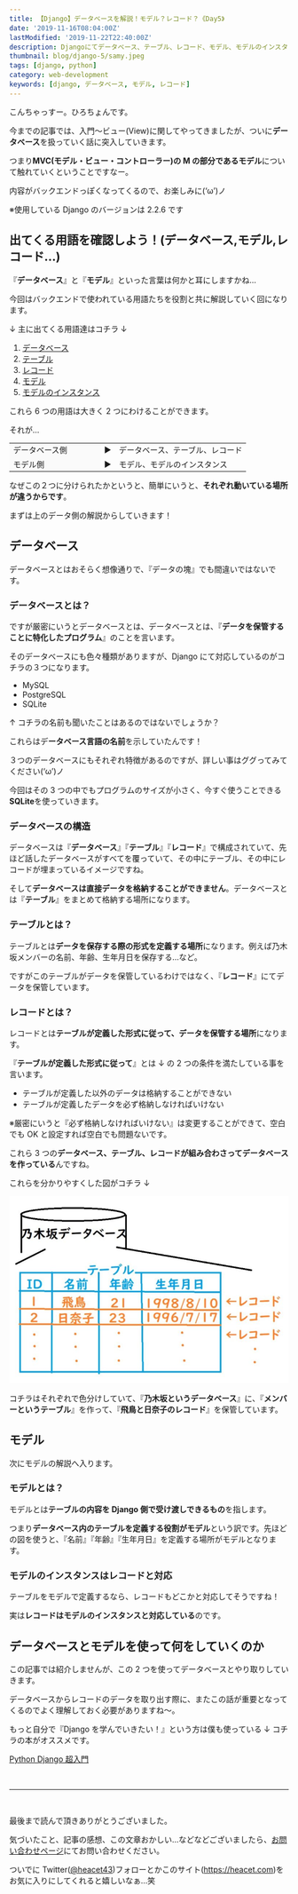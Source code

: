 ```yaml
---
title: 【Django】データベースを解説！モデル？レコード？《Day5》
date: '2019-11-16T08:04:00Z'
lastModified: '2019-11-22T22:40:00Z'
description: Djangoにてデータベース、テーブル、レコード、モデル、モデルのインスタンスなどなど、様々な用語が出てくると思います。今回はこれらの用語について図を用いて解説しました。どうぞご覧ください。
thumbnail: blog/django-5/samy.jpeg
tags: [django, python]
category: web-development
keywords: [django, データベース, モデル, レコード]
---
```


こんちゃっすー。ひろちょんです。

今までの記事では、入門～ビュー(View)に関してやってきましたが、ついに**データベース**を扱っていく話に突入していきます。

つまり**MVC(モデル・ビュー・コントローラー)**の M の部分である**モデル**について触れていくということですなー。

内容がバックエンドっぽくなってくるので、お楽しみに(‘ω’)ノ

※使用している Django のバージョンは 2.2.6 です

## 出てくる用語を確認しよう！(データベース,モデル,レコード…)

『**データベース**』と『**モデル**』といった言葉は何かと耳にしますかね…

今回はバックエンドで使われている用語たちを役割と共に解説していく回になります。

↓ 主に出てくる用語達はコチラ ↓

1. [データベース](/django-5/#h-jump11)
2. [テーブル](/django-5/#h-jump12)
3. [レコード](/django-5/#h-jump13)
4. [モデル](/django-5/#h-jump21)
5. [モデルのインスタンス](/django-5/#h-jump22)

これら 6 つの用語は大きく 2 つにわけることができます。

それが…

<table class="table"> 
    <tbody> 
        <tr> 
            <td style="background-color: #fafafa;width: 150px;">データベース側</td>
            <td>▶　データベース、テーブル、レコード</td>
        </tr>
        <tr> 
            <td style="background-color: #fafafa;">モデル側</td>
            <td>▶　モデル、モデルのインスタンス</td>
        </tr>
    </tbody>
</table>

なぜこの２つに分けられたかというと、簡単にいうと、**それぞれ動いている場所が違うからです**。

まずは上のデータ側の解説からしていきます！

## データベース

データベースとはおそらく想像通りで、『データの塊』でも間違いではないです。

<h3 id="h-jump11">データベースとは？</h3>

ですが厳密にいうとデータベースとは、データベースとは、『**データを保管することに特化したプログラム**』のことを言います。

そのデータベースにも色々種類がありますが、Django にて対応しているのがコチラの３つになります。

- MySQL
- PostgreSQL
- SQLite

↑ コチラの名前も聞いたことはあるのではないでしょうか？

これらはデ**ータベース言語の名前**を示していたんです！

３つのデータベースにもそれぞれ特徴があるのですが、詳しい事はググってみてください(‘ω’)ノ

今回はその 3 つの中でもプログラムのサイズが小さく、今すぐ使うことできる**SQLite**を使っていきます。

### データベースの構造

データベースは『**データベース**』『**テーブル**』『**レコード**』で構成されていて、先ほど話したデータベースがすべてを覆っていて、その中にテーブル、その中にレコードが埋まっているイメージですね。

そして**データベースは直接データを格納することができません**。データベースとは『**テーブル**』をまとめて格納する場所になります。

<h3 id="h-jump12">テーブルとは？</h3>

テーブルとは**データを保存する際の形式を定義する場所**になります。例えば乃木坂メンバーの名前、年齢、生年月日を保存する…など。

ですがこのテーブルがデータを保管しているわけではなく、『**レコード**』にてデータを保管しています。

<h3 id="h-jump13">レコードとは？</h3>

レコードとは**テーブルが定義した形式に従って、データを保管する場所**になります。

『**テーブルが定義した形式に従って**』とは ↓ の 2 つの条件を満たしている事を言います。

- テーブルが定義した以外のデータは格納することができない
- テーブルが定義したデータを必ず格納しなければいけない

※厳密にいうと『必ず格納しなければいけない』は変更することができて、空白でも OK と設定すれば空白でも問題ないです。

これら 3 つの**データベース、テーブル、レコードが組み合わさってデータベースを作っている**んですね。

これらを分かりやすくした図がコチラ ↓

![database-gaiyo](./Databasegaiyo-768x513.jpeg)

コチラはそれぞれで色分けしていて、『**乃木坂というデータベース**』に、『**メンバーというテーブル**』を作って、『**飛鳥と日奈子のレコード**』を保管しています。

## モデル

次にモデルの解説へ入ります。

<h3 id="h-jump21">モデルとは？</h3>

モデルとは**テーブルの内容を Django 側で受け渡しできるもの**を指します。

つまり**データベース内のテーブルを定義する役割がモデル**という訳です。先ほどの図を使うと、『名前』『年齢』『生年月日』を定義する場所がモデルとなります。

<h3 id="h-jump22">モデルのインスタンスはレコードと対応</h3>

テーブルをモデルで定義するなら、レコードもどこかと対応してそうですね！

実は**レコードはモデルのインスタンスと対応している**のです。

## データベースとモデルを使って何をしていくのか

この記事では紹介しませんが、この 2 つを使ってデータベースとやり取りしていきます。

データベースからレコードのデータを取り出す際に、またこの話が重要となってくるのでよく理解しておく必要がありますね～。

もっと自分で『Django を学んでいきたい！』という方は僕も使っている ↓ コチラの本がオススメです。

[Python Django 超入門](https://af.moshimo.com/af/c/click?a_id=1597531&p_id=170&pc_id=185&pl_id=27060&r_v=&s_v=&url=https%3A%2F%2Fwww.amazon.co.jp%2FPython-Django-%25E8%25B6%2585%25E5%2585%25A5%25E9%2596%2580-%25E6%258E%258C%25E7%2594%25B0%25E6%25B4%25A5%25E8%2580%25B6%25E4%25B9%2583%2Fdp%2F4798054488)

<br />

---

<br />

最後まで読んで頂きありがとうございました。

気づいたこと、記事の感想、この文章おかしい…などなどございましたら、[お問い合わせページ](/contact-form/)にてお問い合わせください。

ついでに Twitter([@heacet43](https://twitter.com/heacet43/))フォローとかこのサイト(https://heacet.com)をお気に入りにしてくれると嬉しいなぁ…笑
